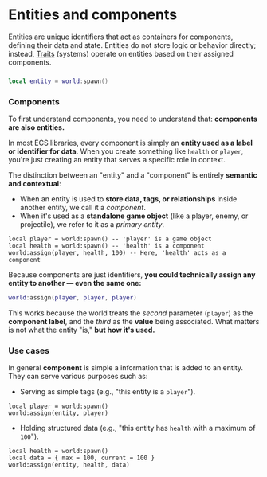 # Entities and components

Entities are unique identifiers that act as containers for components, defining their data and state.
Entities do not store logic or behavior directly; instead, [Traits](Traits.md) (systems) operate on entities based on their assigned components.

### 

```lua
local entity = world:spawn()
```

### Components

To first understand components, you need to understand that: **components are also entities.**

In most ECS libraries, every component is simply an **entity used as a label or identifier for data**.
When you create something like `health` or `player`, you're just creating an entity that serves a specific role in context.

The distinction between an "entity" and a "component" is entirely **semantic and contextual**:

- When an entity is used to **store data, tags, or relationships** inside another entity, we call it a *component*.
- When it's used as a **standalone game object** (like a player, enemy, or projectile), we refer to it as a *primary entity*.

```luau
local player = world:spawn() -- 'player' is a game object
local health = world:spawn() -- 'health' is a component
world:assign(player, health, 100) -- Here, 'health' acts as a component
```

Because components are just identifiers, **you could technically assign any entity to another — even the same one:**
```lua
world:assign(player, player, player)
```

This works because the world treats the *second* parameter (`player`) as the **component label**,
and the *third* as the **value** being associated. What matters is not what the entity "is," **but how it's used.**

### Use cases

In general **component** is simple a information that is added to an entity.
They can serve various purposes such as:

- Serving as simple tags (e.g., "this entity is a `player`").
```luau
local player = world:spawn()
world:assign(entity, player)
```

- Holding structured data (e.g., "this entity has `health` with a maximum of `100`").
```luau
local health = world:spawn()
local data = { max = 100, current = 100 }
world:assign(entity, health, data)
```